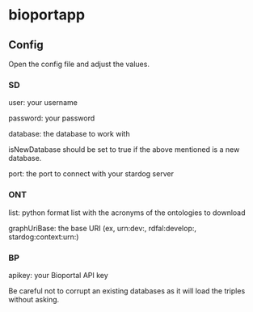 # bioportapp

## Config

Open the config file and adjust the values.

### SD
user: your username

password: your password

database: the database to work with

isNewDatabase should be set to true if the above mentioned is a new database.

port: the port to connect with your stardog server

### ONT
list: python format list with the acronyms of the ontologies to download

graphUriBase: the base URI (ex, urn:dev:, rdfal:develop:, stardog:context:urn:)

### BP
apikey: your Bioportal API key


Be careful not to corrupt an existing databases as it will load the triples without asking.
